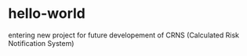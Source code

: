 # hello-world
entering new project for future developement of CRNS (Calculated Risk Notification System)
